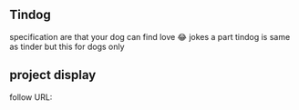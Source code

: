 ## Tindog
specification are that your dog can find love 😂 jokes a part
tindog is same as tinder but this for dogs only

## project display
follow URL: 

